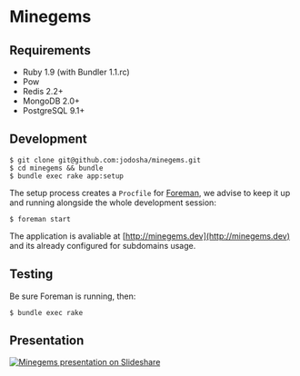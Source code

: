 # Minegems

## Requirements

  * Ruby 1.9 (with Bundler 1.1.rc)
  * Pow
  * Redis 2.2+
  * MongoDB 2.0+
  * PostgreSQL 9.1+

## Development

    $ git clone git@github.com:jodosha/minegems.git
    $ cd minegems && bundle
    $ bundle exec rake app:setup

The setup process creates a `Procfile` for [Foreman](http://ddollar.github.com/foreman/),
we advise to keep it up and running alongside the whole development session:

    $ foreman start

The application is avaliable at
[http://minegems.dev](http://minegems.dev) and its already configured
for subdomains usage.

## Testing

Be sure Foreman is running, then:

    $ bundle exec rake

## Presentation
[![Minegems presentation on Slideshare](http://image.slidesharecdn.com/minegems-110308104612-phpapp02/95/slide-1-1024.jpg?1299602822)](http://www.slideshare.net/jodosha/minegems)
